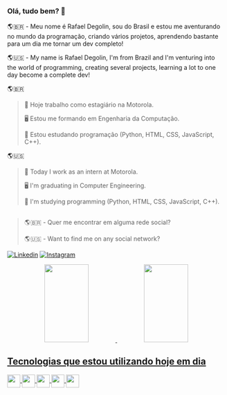 ### Olá, tudo bem? 👋

  <p>🌎🇧🇷 - Meu nome é Rafael Degolin, sou do Brasil e estou me aventurando no mundo da programação, criando vários projetos, aprendendo bastante para um dia me tornar um dev completo!<br></p>
  <p>🌎🇺🇸 - My name is Rafael Degolin, I'm from Brazil and I'm venturing into the world of programming, creating several projects, learning a lot to one day become a complete dev!<br></p>

🌎🇧🇷
> 🔭 Hoje trabalho como estagiário na Motorola.
> 
> 🖥️ Estou me formando em Engenharia da Computação.
> 
> 🌱 Estou estudando programação (Python, HTML, CSS, JavaScript, C++).

🌎🇺🇸
> 🔭 Today I work as an intern at Motorola.
> 
> 🖥️ I'm graduating in Computer Engineering.
> 
> 🌱 I'm studying programming (Python, HTML, CSS, JavaScript, C++).

##

>🌎🇧🇷 - Quer me encontrar em alguma rede social?
>
>🌎🇺🇸 - Want to find me on any social network?

[![Linkedin](https://img.shields.io/badge/-LinkedIn-%230077B5?style=for-the-badge&logo=linkedin&logoColor=white)](https://www.linkedin.com/in/rafael-degolin-da-silva-0352b31a1/)
[![Instagram](https://img.shields.io/badge/-Instagram-%23E4405F?style=for-the-badge&logo=instagram&logoColor=white)](https://www.instagram.com/rafael_degolin/)

<div align="center">
  <a href="https://github.com/Rafadegolin">
  <img height="180em" width="45%" src="https://github-readme-stats.vercel.app/api?username=Rafadegolin&show_icons=true&theme=dark&include_all_commits=true&count_private=true"/>
  <img height="180em" width="45%" src="https://github-readme-stats.vercel.app/api/top-langs/?username=Rafadegolin&layout=compact&langs_count=7&theme=dark"/>
</div>
 
## Tecnologias que estou utilizando hoje em dia

<div>
  <img align="center" height="30" src="https://img.shields.io/badge/Python-14354C?style=for-the-badge&logo=python&logoColor=white">
  <img align="center" height="30" src="https://img.shields.io/badge/HTML5-E34F26?style=for-the-badge&logo=html5&logoColor=white">
  <img align="center" height="30" src="https://img.shields.io/badge/CSS3-1572B6?style=for-the-badge&logo=css3&logoColor=white">
  <img align="center" height="30" src="https://img.shields.io/badge/JavaScript-F7DF1E?style=for-the-badge&logo=javascript&logoColor=black">
  <img align="center" height="30" src="https://img.shields.io/badge/C%2B%2B-00599C?style=for-the-badge&logo=c%2B%2B&logoColor=white">
</div>
